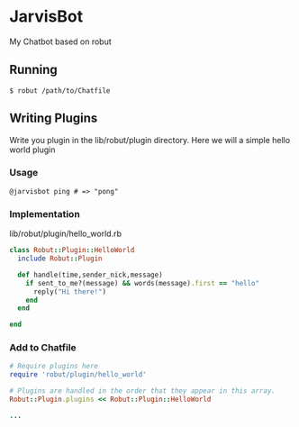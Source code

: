 # JarvisBot

My Chatbot based on robut

## Running
`$ robut /path/to/Chatfile`

## Writing Plugins

Write you plugin in the lib/robut/plugin directory. Here we will a simple hello world plugin

### Usage

`@jarvisbot ping # => "pong"`

### Implementation
lib/robut/plugin/hello_world.rb
``` ruby
class Robut::Plugin::HelloWorld
  include Robut::Plugin

  def handle(time,sender_nick,message)
    if sent_to_me?(message) && words(message).first == "hello"
      reply("Hi there!")
    end 
  end

end
```
### Add to Chatfile
```ruby
# Require plugins here
require 'robut/plugin/hello_world'

# Plugins are handled in the order that they appear in this array.
Robut::Plugin.plugins << Robut::Plugin::HelloWorld

...
